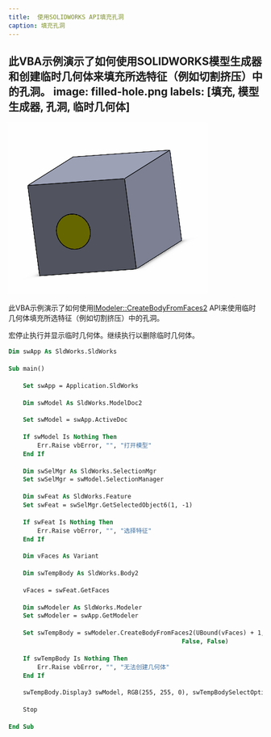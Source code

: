 ```yaml
---
title:  使用SOLIDWORKS API填充孔洞
caption: 填充孔洞
---
```

 此VBA示例演示了如何使用SOLIDWORKS模型生成器和创建临时几何体来填充所选特征（例如切割挤压）中的孔洞。
image: filled-hole.png
labels: [填充, 模型生成器, 孔洞, 临时几何体]
---
![使用临时几何体填充的孔洞](filled-hole.png)

此VBA示例演示了如何使用[IModeler::CreateBodyFromFaces2](https://help.solidworks.com/2017/English/api/sldworksapi/SOLIDWORKS.Interop.sldworks~SOLIDWORKS.Interop.sldworks.IModeler~CreateBodyFromFaces2.html) API来使用临时几何体填充所选特征（例如切割挤压）中的孔洞。

宏停止执行并显示临时几何体。继续执行以删除临时几何体。

``` vb
Dim swApp As SldWorks.SldWorks

Sub main()

    Set swApp = Application.SldWorks
    
    Dim swModel As SldWorks.ModelDoc2
    
    Set swModel = swApp.ActiveDoc
    
    If swModel Is Nothing Then
        Err.Raise vbError, "", "打开模型"
    End If
    
    Dim swSelMgr As SldWorks.SelectionMgr
    Set swSelMgr = swModel.SelectionManager
    
    Dim swFeat As SldWorks.Feature
    Set swFeat = swSelMgr.GetSelectedObject6(1, -1)
    
    If swFeat Is Nothing Then
        Err.Raise vbError, "", "选择特征"
    End If
    
    Dim vFaces As Variant
    
    Dim swTempBody As SldWorks.Body2
        
    vFaces = swFeat.GetFaces
    
    Dim swModeler As SldWorks.Modeler
    Set swModeler = swApp.GetModeler
    
    Set swTempBody = swModeler.CreateBodyFromFaces2(UBound(vFaces) + 1, vFaces, swCreateFacesBodyAction_e.swCreateFacesBodyActionCap, _
                                                False, False)
    
    If swTempBody Is Nothing Then
        Err.Raise vbError, "", "无法创建几何体"
    End If
    
    swTempBody.Display3 swModel, RGB(255, 255, 0), swTempBodySelectOptions_e.swTempBodySelectOptionNone
    
    Stop
    
End Sub
```
